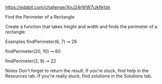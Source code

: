 https://edabit.com/challenge/XnJ24rWW7iJkNrtsh

Find the Perimeter of a Rectangle

Create a function that takes height and width and finds the perimeter of a rectangle.

Examples
findPerimeter(6, 7) ➞ 26

findPerimeter(20, 10) ➞ 60

findPerimeter(2, 9) ➞ 22

Notes
Don't forget to return the result.
If you're stuck, find help in the Resources tab.
If you're really stuck, find solutions in the Solutions tab.